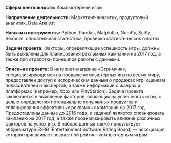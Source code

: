 **Сферы деятельности:** Компьютерные игры

**Направление деятельности:** Маркетинг-аналитик, продуктовый аналитик, Data Analyst

**Навыки и инструменты:** Python, Pandas, Matplotlib, NumPy, SciPy, Seaborn, описательная статистика, проверка статистических гипотез

**Задачи проекта:** Факторы, определяющие успешность игры, должны быть выявлены для планирования рекламных кампаний на 2017 год, а также для отработки принципов работы с данными.

**Описание проекта:** В интернет-магазине «Стримчик», специализирующемся на продаже компьютерных игр по всему миру, предоставлен доступ к историческим данным о продажах игр, оценкам пользователей и экспертов, а также информации о жанрах и платформах (например, Xbox или PlayStation). Задача проекта заключается в выявлении факторов, влияющих на успешность игры, с целью определения потенциально популярных продуктов и спланирования эффективных рекламных кампаний на 2017 год. Предоставлены данные до 2016 года, и задачей является спланировать кампанию на 2017 год, а также проанализировать влияние различных факторов на успех игр. В наборе данных также присутствует аббревиатура ESRB (Entertainment Software Rating Board) — ассоциация, которая присваивает возрастной рейтинг компьютерным играм.
